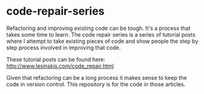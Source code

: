 code-repair-series
==================

Refactoring and improving existing code can be tough. It's a process that takes some time to learn.
The code repair series is a series of tutorial posts where I attempt to take existing pieces
of code and show people the step by step process involved in improving that code.

These tutorial posts can be found here: http://www.lesinskis.com/code_repair.html

Given that refactoring can be a long process it makes sense to keep the code in version control.
This repository is for the code in those articles.

